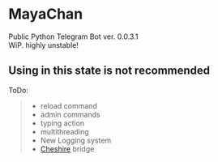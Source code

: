 # MayaChan
Public Python Telegram Bot
ver. 0.0.3.1 </br>
WiP. highly unstable! </br>
## Using in this state is not recommended

ToDo: 
> - reload command <br>
> - admin commands <br>
> - typing action <br>
> - multithreading <br>
> - New Logging system <br>
> - [Cheshire](https://github.com/HartiChan/CheshireProjectBot) bridge
